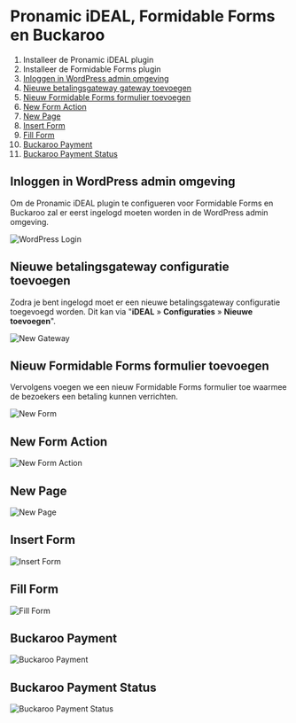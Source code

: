 # Pronamic iDEAL, Formidable Forms en Buckaroo

1. Installeer de Pronamic iDEAL plugin
2. Installeer de Formidable Forms plugin
3. [Inloggen in WordPress admin omgeving](#inloggen-in-wordpress-admin-omgeving)
4. [Nieuwe betalingsgateway gateway toevoegen](#nieuwe-betalingsgateway-gateway-toevoegen)
5. [Nieuw Formidable Forms formulier toevoegen](#nieuw-formidable-forms-formulier-toevoegen)
6. [New Form Action](#new-form-action)
7. [New Page](#new-page)
8. [Insert Form](#insert-form)
9. [Fill Form](#fill-form)
10. [Buckaroo Payment](#buckaroo-payment)
11. [Buckaroo Payment Status](#buckaroo-payment-status)

## Inloggen in WordPress admin omgeving

Om de Pronamic iDEAL plugin te configueren voor Formidable Forms en Buckaroo zal er eerst ingelogd moeten worden in de WordPress admin omgeving. 

![WordPress Login](01-login.png)

## Nieuwe betalingsgateway configuratie toevoegen

Zodra je bent ingelogd moet er een nieuwe betalingsgateway configuratie toegevoegd worden. Dit kan via "**iDEAL** » **Configuraties** » **Nieuwe toevoegen**".

![New Gateway](02-new-gateway.png)

## Nieuw Formidable Forms formulier toevoegen

Vervolgens voegen we een nieuw Formidable Forms formulier toe waarmee de bezoekers een betaling kunnen verrichten.

![New Form](03-new-form.png)

## New Form Action

![New Form Action](04-new-form-action.png)

## New Page

![New Page](05-new-page.png)

## Insert Form

![Insert Form](06-insert-form.png)

## Fill Form

![Fill Form](09-view-form.png)

## Buckaroo Payment

![Buckaroo Payment](10-buckaroo-payment.png)

## Buckaroo Payment Status

![Buckaroo Payment Status](11-buckaroo-payment-status.png)
